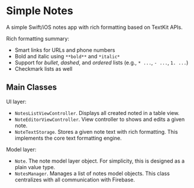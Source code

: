 # Simple Notes

A simple Swift/iOS notes app with rich formatting based on TextKit APIs.

Rich formatting summary:

* Smart links for URLs and phone numbers
* Bold and italic using `**bold**` and `*italic*`
* Support for *bullet*, *dashed*, and *ordered* lists (e.g., `* ...`, `- ...`, `1. ...`)
* Checkmark lists as well

## Main Classes ##

UI layer:

* `NotesListViewController`. Displays all created noted in a table view.
* `NoteEditorViewController`. View controller to shows and edits a given note.
* `NoteTextStorage`. Stores a given note text with rich formatting. This implements the core text formatting engine.

Model layer:

* `Note`. The note model layer object. For simplicity, this is designed as a plain value type.
* `NotesManager`. Manages a list of notes model objects. This class centralizes with all communication with Firebase.

